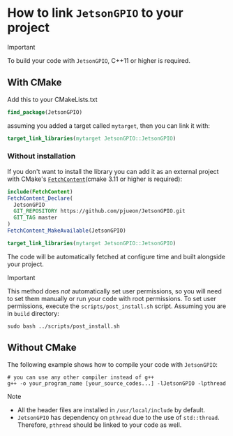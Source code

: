 
# How to link `JetsonGPIO` to your project
> [!IMPORTANT]
> To build your code with `JetsonGPIO`, C++11 or higher is required.

## With CMake

Add this to your CMakeLists.txt

```cmake
find_package(JetsonGPIO)
```

assuming you added a target called `mytarget`, then you can link it with:

```cmake
target_link_libraries(mytarget JetsonGPIO::JetsonGPIO)
```

### Without installation

If you don't want to install the library you can add it as an external project with CMake's [`FetchContent`](https://cmake.org/cmake/help/latest/module/FetchContent.html)(cmake 3.11 or higher is required):

```cmake
include(FetchContent)
FetchContent_Declare(
  JetsonGPIO 
  GIT_REPOSITORY https://github.com/pjueon/JetsonGPIO.git 
  GIT_TAG master
)
FetchContent_MakeAvailable(JetsonGPIO)

target_link_libraries(mytarget JetsonGPIO::JetsonGPIO)
```

The code will be automatically fetched at configure time and built alongside your project.

> [!IMPORTANT] 
> This method does *not* automatically set user permissions, so you will need to set them manually or run your code with root permissions. 
> To set user permissions, execute the `scripts/post_install.sh` script. Assuming you are in `build` directory:
```
sudo bash ../scripts/post_install.sh
```


## Without CMake
The following example shows how to compile your code with `JetsonGPIO`: 
```shell
# you can use any other compiler instead of g++  
g++ -o your_program_name [your_source_codes...] -lJetsonGPIO -lpthread
```
> [!NOTE]
> - All the header files are installed in `/usr/local/include` by default.
> - `JetsonGPIO` has dependency on `pthread` due to the use of `std::thread`. Therefore, `pthread` should be linked to your code as well.
 
